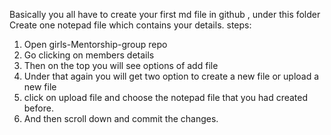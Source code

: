 Basically you all have to create your first md file in github , under this folder
Create one notepad file which contains your details.
steps:
1. Open girls-Mentorship-group repo
2. Go clicking on members details
3. Then on the top you will see options of add file 
4. Under that again you will get two option to create a new file or upload a new file
5. click on upload file and choose the notepad file that you had created before.
6. And then scroll down and commit the changes.
